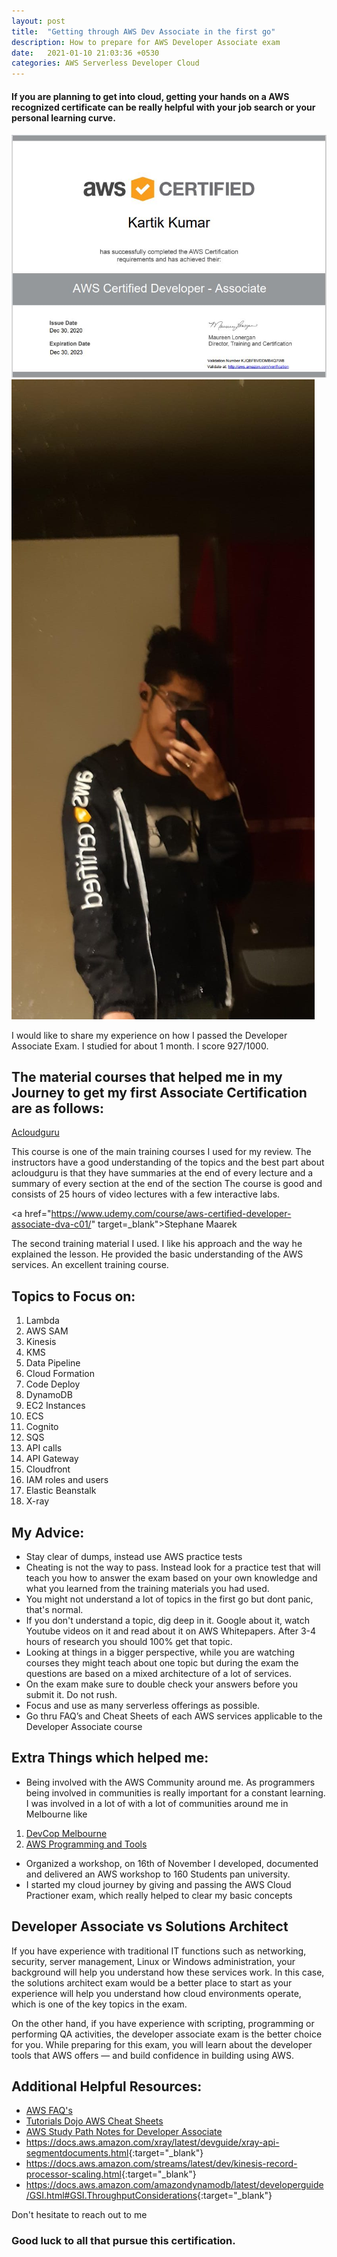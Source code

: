 ```yaml
---
layout: post
title:  "Getting through AWS Dev Associate in the first go"
description: How to prepare for AWS Developer Associate exam
date:   2021-01-10 21:03:36 +0530
categories: AWS Serverless Developer Cloud
---
```

#### If you are planning to get into cloud, getting your hands on a AWS recognized certificate can be really helpful with your job search or your personal learning curve.

![A test image](/assets/Capture.JPG)
![AnImage](/assets/Selfie.jpg)

 I would like to share my experience on how I passed the Developer Associate Exam. I studied for about 1 month. I score 927/1000.

## The material courses that helped me in my Journey to get my first Associate Certification are as follows:

<a href="https://www.udemy.com/course/aws-certified-developer-associate/" target="_blank">Acloudguru</a>

This course is one of the main training courses I used for my review. The instructors have a good understanding of the topics and the best part about acloudguru is that they have summaries at the end of every lecture and a summary of every section at the end of the section 
The course is good and consists of 25 hours of video lectures with a few interactive labs.

<a href="https://www.udemy.com/course/aws-certified-developer-associate-dva-c01/" target=_blank">Stephane Maarek</a>

The second training material I used. I like his approach and the way he explained the lesson. He provided the basic understanding of the AWS services. An excellent training course.

## Topics to Focus on:
1. Lambda
2. AWS SAM
3. Kinesis
4. KMS
5. Data Pipeline
6. Cloud Formation
7. Code Deploy
8. DynamoDB
9. EC2 Instances
10. ECS
11. Cognito
12. SQS
13. API calls
14. API Gateway
15. Cloudfront
16. IAM roles and users
17. Elastic Beanstalk
18. X-ray

## My Advice:
* Stay clear of dumps, instead use AWS practice tests 
* Cheating is not the way to pass. Instead look for a practice test that will teach you how to answer the exam based on your own knowledge and what you learned from the training materials you had used.
* You might not understand a lot of topics in the first go but dont panic, that's normal.
* If you don't understand a topic, dig deep in it. Google about it, watch Youtube videos on it and read about it on AWS Whitepapers. After 3-4 hours of research you should 100% get that topic.
* Looking at things in a bigger perspective, while you are watching courses they might teach about one topic but during the exam the questions are based on a mixed architecture of a lot of services.
* On the exam make sure to double check your answers before you submit it. Do not rush.
* Focus and use as many serverless offerings as possible.
* Go thru FAQ’s and Cheat Sheets of each AWS services applicable to the Developer Associate course

## Extra Things which helped me:
* Being involved with the AWS Community around me. As programmers being involved in communities is really important for a constant learning. I was involved in a lot of with a lot of communities around me in Melbourne like
1. <a href="https://www.meetup.com/DevCoP-Melbourne/" target="_blank">DevCop Melbourne</a>
2. <a href="https://www.meetup.com/Melbourne-AWS-Programming-and-Tools-Meetup/" target="_blank">AWS Programming and Tools</a>
* Organized a workshop, on 16th of November I developed, documented and delivered an AWS workshop to 160 Students pan university.
* I started my cloud journey by giving and passing the AWS Cloud Practioner exam, which really helped to clear my basic concepts

## Developer Associate vs Solutions Architect
If you have experience with traditional IT functions such as networking, security, server management, Linux or Windows administration, your background will help you understand how these services work.  In this case, the solutions architect exam would be a better place to start as your experience will help you understand how cloud environments operate, which is one of the key topics in the exam.  

On the other hand, if you have experience with scripting, programming or performing QA activities, the developer associate exam is the better choice for you. While preparing for this exam, you will learn about the developer tools that AWS offers — and build confidence in building using AWS.

## Additional Helpful Resources:
-   <a href="https://aws.amazon.com/faqs/" target="_blank">AWS FAQ's</a>
-   <a href="https://tutorialsdojo.com/aws-cheat-sheets/" target="_blank">Tutorials Dojo AWS Cheat Sheets</a>
-   <a href="https://tutorialsdojo.com/aws-certified-developer-associate/" target="_blank">AWS Study Path Notes for Developer Associate</a>
-   <https://docs.aws.amazon.com/xray/latest/devguide/xray-api-segmentdocuments.html>{:target="_blank"}
-   <https://docs.aws.amazon.com/streams/latest/dev/kinesis-record-processor-scaling.html>{:target="_blank"}
-   <https://docs.aws.amazon.com/amazondynamodb/latest/developerguide/GSI.html#GSI.ThroughputConsiderations>{:target="_blank"}

Don't hesitate to reach out to me

### Good luck to all that pursue this certification.
